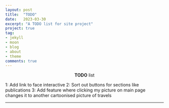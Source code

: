 ```yaml
---
layout: post
title:  "TODO"
date:   2023-03-30
excerpt: "A TODO list for site project"
project: true
tag:
- jekyll
- moon
- blog
- about
- theme
comments: true
---
```

<center><b>TODO</b> list</center>

1: Add link to face interactive
2: Sort out buttons for sections like publications
3: Add feature where clicking my picture on main page changes it to another cartoonised picture of travels


---
